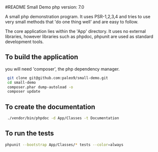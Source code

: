 #README Small Demo
php version: 7.0

A small php demonstration program. It uses PSR-1,2,3,4 and tries to use very
small methods that 'do one thing well' and are easy to follow.

The core application lies within the 'App' directory. It uses no external
libraries, however libraries such as phpdoc, phpunit are used as standard
development tools.

## To build the application
you will need 'composer', the php dependency manager.
```bash
 git clone git@github.com:paleo9/small-demo.git
 cd small-demo
 composer.phar dump-autoload -o
 composer update
```

## To create the documentation
```bash
 ./vendor/bin/phpdoc -d App/Classes -t Documentation
```
## To run the tests
```bash
phpunit --bootstrap App/Classes/* tests --color=always
